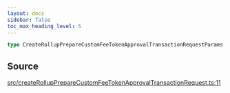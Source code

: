 ```yaml
---
layout: docs
sidebar: false
toc_max_heading_level: 5
---
```


```ts
type CreateRollupPrepareCustomFeeTokenApprovalTransactionRequestParams: Prettify<WithRollupCreatorAddressOverride<object>>;
```

## Source

[src/createRollupPrepareCustomFeeTokenApprovalTransactionRequest.ts:11](https://github.com/OffchainLabs/arbitrum-orbit-sdk/blob/27c24d61cdc7e62a81af29bd04f39d5a3549ecb3/src/createRollupPrepareCustomFeeTokenApprovalTransactionRequest.ts#L11)
